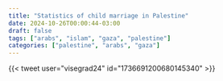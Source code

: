 ```yaml
---
title: "Statistics of child marriage in Palestine"
date: 2024-10-26T00:00:44-03:00
draft: false
tags: ["arabs", "islam", "gaza", "palestine"]
categories: ["palestine", "arabs", "gaza"]
---
```


{{< tweet user="visegrad24" id="1736691200680145340" >}}
